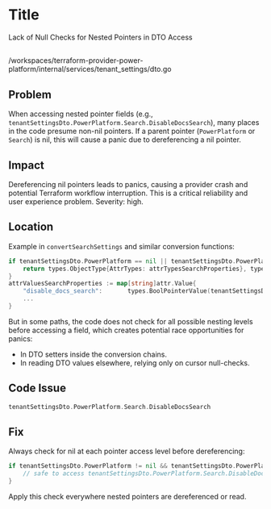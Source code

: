 # Title

Lack of Null Checks for Nested Pointers in DTO Access

##

/workspaces/terraform-provider-power-platform/internal/services/tenant_settings/dto.go

## Problem

When accessing nested pointer fields (e.g., `tenantSettingsDto.PowerPlatform.Search.DisableDocsSearch`), many places in the code presume non-nil pointers. If a parent pointer (`PowerPlatform` or `Search`) is nil, this will cause a panic due to dereferencing a nil pointer.

## Impact

Dereferencing nil pointers leads to panics, causing a provider crash and potential Terraform workflow interruption. This is a critical reliability and user experience problem. Severity: high.

## Location

Example in `convertSearchSettings` and similar conversion functions:

```go
if tenantSettingsDto.PowerPlatform == nil || tenantSettingsDto.PowerPlatform.Search == nil {
    return types.ObjectType{AttrTypes: attrTypesSearchProperties}, types.ObjectNull(attrTypesSearchProperties)
}
attrValuesSearchProperties := map[string]attr.Value{
    "disable_docs_search":       types.BoolPointerValue(tenantSettingsDto.PowerPlatform.Search.DisableDocsSearch),
    ...
}
```

But in some paths, the code does not check for all possible nesting levels before accessing a field, which creates potential race opportunities for panics:

- In DTO setters inside the conversion chains.
- In reading DTO values elsewhere, relying only on cursor null-checks.

## Code Issue

```go
tenantSettingsDto.PowerPlatform.Search.DisableDocsSearch
```

## Fix

Always check for nil at each pointer access level before dereferencing:

```go
if tenantSettingsDto.PowerPlatform != nil && tenantSettingsDto.PowerPlatform.Search != nil {
    // safe to access tenantSettingsDto.PowerPlatform.Search.DisableDocsSearch
}
```

Apply this check everywhere nested pointers are dereferenced or read.

